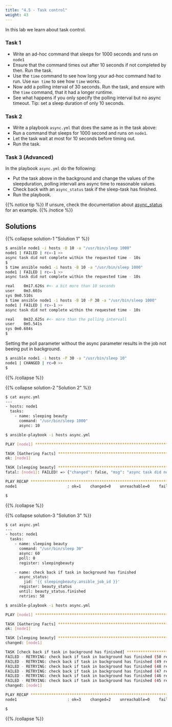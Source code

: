 ```yaml
---
title: "4.5 - Task control"
weight: 43
---
```


In this lab we learn about task control.

### Task 1
- Write an ad-hoc command that sleeps for 1000 seconds and runs on `node1`
- Ensure that the command times out after 10 seconds if not completed by then. Run the task.
- Use the `time` command to see how long your ad-hoc command had to run. Use `man time` to see how `time` works.
- Now add a polling interval of 30 seconds. Run the task, and ensure with the `time` command, that it had a longer runtime.
- See what happens if you only specify the polling interval but no async timeout. Tip: set a sleep duration of only 10 seconds.

### Task 2

- Write a playbook `async.yml` that does the same as in the task above:
- Run a command that sleeps for 1000 second and runs on `node1`.
- Let the task wait at most for 10 seconds before timing out.
- Run the task.
 
### Task 3 (Advanced)

In the playbook `async.yml` do the following:
- Put the task above in the background and change the values of the sleepduration, polling intervall ans async time to reasonable values.
- Check back with an `async_status` task if the sleep-task has finished.
- Run the playbook.

{{% notice tip %}}
If unsure, check the documentation about [async_status](https://docs.ansible.com/ansible/latest/modules/async_status_module.html#) for an example.
{{% /notice %}}

## Solutions

{{% collapse solution-1 "Solution 1" %}}
```bash
$ ansible node1 -i hosts -B 10 -a "/usr/bin/sleep 1000"
node1 | FAILED | rc=-1 >>
async task did not complete within the requested time - 10s
$
$ time ansible node1 -i hosts -B 10 -a "/usr/bin/sleep 1000"
node1 | FAILED | rc=-1 >>
async task did not complete within the requested time - 10s

real	0m17.626s #<- a bit more than 10 seconds
user	0m3.603s
sys	0m0.510s
$ time ansible node1 -i hosts -B 10 -P 30 -a "/usr/bin/sleep 1000"
node1 | FAILED | rc=-1 >>
async task did not complete within the requested time - 10s

real	0m32.625s #<- more than the polling intervall
user	0m5.541s
sys	0m0.684s
$
```
Setting the poll parameter without the async parameter results in the job not beeing put in background.
```bash
$ ansible node1 -i hosts -P 30 -a "/usr/bin/sleep 10"
node1 | CHANGED | rc=0 >>
$
```
{{% /collapse %}}

{{% collapse solution-2 "Solution 2" %}}
```bash
$ cat async.yml 
---
- hosts: node1
  tasks:
    - name: sleeping beauty
      command: "/usr/bin/sleep 1000"
      async: 10

$ ansible-playbook -i hosts async.yml 

PLAY [node1] **************************************************************************************************************************************************************************************************

TASK [Gathering Facts] ****************************************************************************************************************************************************************************************
ok: [node1]

TASK [sleeping beauty] ****************************************************************************************************************************************************************************************
fatal: [node1]: FAILED! => {"changed": false, "msg": "async task did not complete within the requested time - 10s"}

PLAY RECAP ****************************************************************************************************************************************************************************************************
node1                      : ok=1    changed=0    unreachable=0    failed=1    skipped=0    rescued=0    ignored=0   

$
```

{{% /collapse %}}

{{% collapse solution-3 "Solution 3" %}}
```bash
$ cat async.yml 
---
- hosts: node1
  tasks:
    - name: sleeping beauty
      command: "/usr/bin/sleep 30"
      async: 60
      poll: 0
      register: sleepingbeauty

    - name: check back if task in background has finished
      async_status:
        jid: '{{ sleepingbeauty.ansible_job_id }}'
      register: beauty_status
      until: beauty_status.finished
      retries: 50

$ ansible-playbook -i hosts async.yml 

PLAY [node1] **************************************************************************************************************************************************************************************************

TASK [Gathering Facts] ****************************************************************************************************************************************************************************************
ok: [node1]

TASK [sleeping beauty] ****************************************************************************************************************************************************************************************
changed: [node1]

TASK [check back if task in background has finished] **********************************************************************************************************************************************************
FAILED - RETRYING: check back if task in background has finished (50 retries left).
FAILED - RETRYING: check back if task in background has finished (49 retries left).
FAILED - RETRYING: check back if task in background has finished (48 retries left).
FAILED - RETRYING: check back if task in background has finished (47 retries left).
FAILED - RETRYING: check back if task in background has finished (46 retries left).
FAILED - RETRYING: check back if task in background has finished (45 retries left).
changed: [node1]

PLAY RECAP ****************************************************************************************************************************************************************************************************
node1                      : ok=3    changed=2    unreachable=0    failed=0    skipped=0    rescued=0    ignored=0   

$
```
{{% /collapse %}}